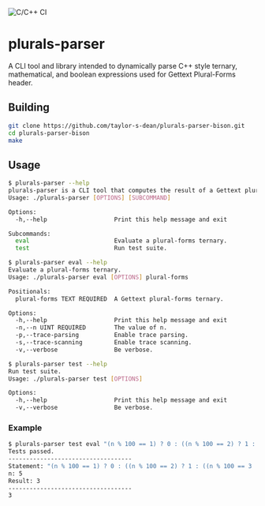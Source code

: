 ![C/C++ CI](https://github.com/limitz404/plurals-parser-bison/workflows/C/C++%20CI/badge.svg)

# plurals-parser

A CLI tool and library intended to dynamically parse C++ style ternary, mathematical, and boolean expressions used for Gettext Plural-Forms header.

## Building

```sh
git clone https://github.com/taylor-s-dean/plurals-parser-bison.git
cd plurals-parser-bison
make
```

## Usage

```sh
$ plurals-parser --help
plurals-parser is a CLI tool that computes the result of a Gettext plural-forms ternary.
Usage: ./plurals-parser [OPTIONS] [SUBCOMMAND]

Options:
  -h,--help                   Print this help message and exit

Subcommands:
  eval                        Evaluate a plural-forms ternary.
  test                        Run test suite.
```

```sh
$ plurals-parser eval --help
Evaluate a plural-forms ternary.
Usage: ./plurals-parser eval [OPTIONS] plural-forms

Positionals:
  plural-forms TEXT REQUIRED  A Gettext plural-forms ternary.

Options:
  -h,--help                   Print this help message and exit
  -n,--n UINT REQUIRED        The value of n.
  -p,--trace-parsing          Enable trace parsing.
  -s,--trace-scanning         Enable trace scanning.
  -v,--verbose                Be verbose.
```

```sh
$ plurals-parser test --help
Run test suite.
Usage: ./plurals-parser test [OPTIONS]

Options:
  -h,--help                   Print this help message and exit
  -v,--verbose                Be verbose.
```

### Example

```sh
$ plurals-parser test eval "(n % 100 == 1) ? 0 : ((n % 100 == 2) ? 1 : ((n % 100 == 3 || n % 100 == 4) ? 2 : 3))" --n=5 --verbose
Tests passed.
-----------------------------------
Statement: "(n % 100 == 1) ? 0 : ((n % 100 == 2) ? 1 : ((n % 100 == 3 || n % 100 == 4) ? 2 : 3))"
n: 5
Result: 3
-----------------------------------
3
```
